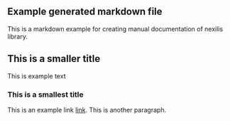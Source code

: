 ## Example generated markdown file

This is a markdown example for creating manual documentation of nexilis library.

## This is a smaller title

This is example text

### This is a smallest title

This is an example link [link](https://google.com). This is another paragraph.